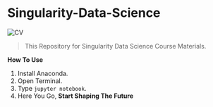 # Singularity-Data-Science

![CV](https://i.ibb.co/njs8npm/channel-wallpaper.jpg)

> This Repository for Singularity Data Science Course Materials.

**How To Use**

 1. Install Anaconda.
 2. Open Terminal.
 3. Type `jupyter notebook`.
 4. Here You Go, **Start Shaping The Future** 